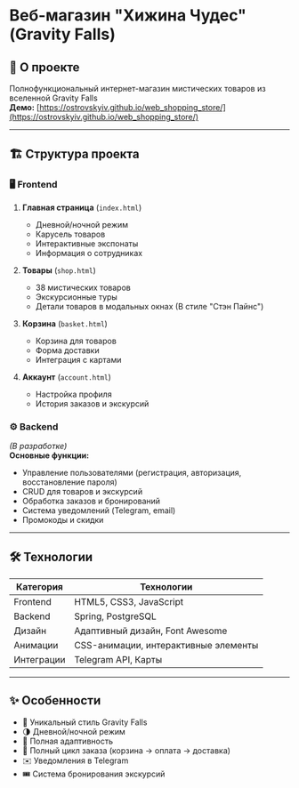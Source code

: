 <!-- -*- coding: utf-8 -*- -->
# Веб-магазин "Хижина Чудес" (Gravity Falls)

## 🌟 О проекте
Полнофункциональный интернет-магазин мистических товаров из вселенной Gravity Falls  
**Демо:** [https://ostrovskyiv.github.io/web_shopping_store/](https://ostrovskyiv.github.io/web_shopping_store/)

---

## 🏗️ Структура проекта

### 🖥️ Frontend
1. **Главная страница** (`index.html`)
   - Дневной/ночной режим
   - Карусель товаров
   - Интерактивные экспонаты
   - Информация о сотрудниках

2. **Товары** (`shop.html`)
   - 38 мистических товаров
   - Экскурсионные туры
   - Детали товаров в модальных окнах (В стиле "Стэн Пайнс")

3. **Корзина** (`basket.html`)
   - Корзина для товаров
   - Форма доставки
   - Интеграция с картами

4. **Аккаунт** (`account.html`)
   - Настройка профиля
   - История заказов и экскурсий

### ⚙️ Backend
*(В разработке)*  
**Основные функции:**
- Управление пользователями (регистрация, авторизация, восстановление пароля)
- CRUD для товаров и экскурсий
- Обработка заказов и бронирований
- Система уведомлений (Telegram, email)
- Промокоды и скидки

---

## 🛠️ Технологии
| Категория       | Технологии                          |
|-----------------|-------------------------------------|
| Frontend        | HTML5, CSS3, JavaScript             |
| Backend         | Spring, PostgreSQL                  |
| Дизайн          | Адаптивный дизайн, Font Awesome     |
| Анимации        | CSS-анимации, интерактивные элементы|
| Интеграции      | Telegram API, Карты                 |

---

## ✨ Особенности
- 🔮 Уникальный стиль Gravity Falls
- 🌗 Дневной/ночной режим
- 📱 Полная адаптивность
- 🛒 Полный цикл заказа (корзина → оплата → доставка)
- ✉️ Уведомления в Telegram
- 🎟️ Система бронирования экскурсий